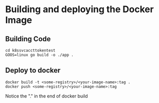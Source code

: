 # Building and deploying the Docker Image

## Building Code
```
cd k8ssvcaccttokentest
GOOS=linux go build -o ./app .
```

## Deploy to docker
```
docker build -t <some-registry>/<your-image-name>:tag . 
docker push <some-registry>/<your-image-name>:tag
```
Notice the "." in the end of docker build




